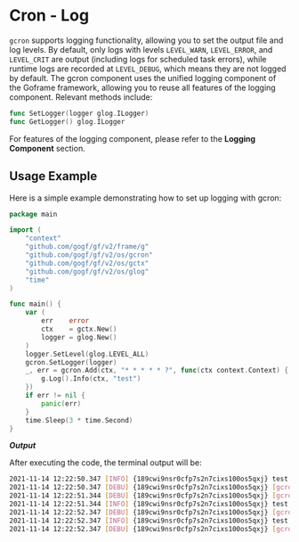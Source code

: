 # Cron - Log

`gcron` supports logging functionality, allowing you to set the output file and log levels. By default, only logs with levels `LEVEL_WARN`, `LEVEL_ERROR`, and `LEVEL_CRIT` are output (including logs for scheduled task errors), while runtime logs are recorded at `LEVEL_DEBUG`, which means they are not logged by default. The gcron component uses the unified logging component of the Goframe framework, allowing you to reuse all features of the logging component. Relevant methods include:

```go
func SetLogger(logger glog.ILogger)
func GetLogger() glog.ILogger
```

For features of the logging component, please refer to the **Logging Component** section.

## Usage Example

Here is a simple example demonstrating how to set up logging with gcron:

```go
package main

import (
    "context"
    "github.com/gogf/gf/v2/frame/g"
    "github.com/gogf/gf/v2/os/gcron"
    "github.com/gogf/gf/v2/os/gctx"
    "github.com/gogf/gf/v2/os/glog"
    "time"
)

func main() {
    var (
        err    error
        ctx    = gctx.New()
        logger = glog.New()
    )
    logger.SetLevel(glog.LEVEL_ALL)
    gcron.SetLogger(logger)
    _, err = gcron.Add(ctx, "* * * * * ?", func(ctx context.Context) {
        g.Log().Info(ctx, "test")
    })
    if err != nil {
        panic(err)
    }
    time.Sleep(3 * time.Second)
}
```

***Output***

After executing the code, the terminal output will be:

```bash
2021-11-14 12:22:50.347 [INFO] {189cwi9nsr0cfp7s2n7cixs100os5qxj} test
2021-11-14 12:22:50.347 [DEBU] {189cwi9nsr0cfp7s2n7cixs100os5qxj} [gcron] * * * * * * ? main.main.func1 end
2021-11-14 12:22:51.344 [DEBU] {189cwi9nsr0cfp7s2n7cixs100os5qxj} [gcron] * * * * * * ? main.main.func1 start
2021-11-14 12:22:51.344 [INFO] {189cwi9nsr0cfp7s2n7cixs100os5qxj} test
2021-11-14 12:22:52.347 [DEBU] {189cwi9nsr0cfp7s2n7cixs100os5qxj} [gcron] * * * * * * ? main.main.func1 end
2021-11-14 12:22:52.347 [INFO] {189cwi9nsr0cfp7s2n7cixs100os5qxj} test
2021-11-14 12:22:52.347 [DEBU] {189cwi9nsr0cfp7s2n7cixs100os5qxj} [gcron] * * * * * * ? main.main.func1 end
```
